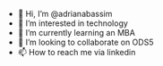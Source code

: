 - 👋 Hi, I’m @adrianabassim
- 👀 I’m interested in technology
- 🌱 I’m currently learning an MBA
- 💞️ I’m looking to collaborate on ODS5
- 📫 How to reach me via linkedin

<!---
adrianabassim/adrianabassim is a ✨ special ✨ repository because its `README.md` (this file) appears on your GitHub profile.
You can click the Preview link to take a look at your changes.
--->
